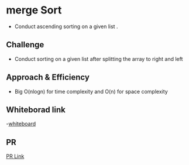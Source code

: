 # merge Sort

- Conduct ascending sorting on a given list .

## Challenge

- Conduct sorting on a given list after splitting the array to right and left

## Approach & Efficiency

- Big O(nlogn) for time complexity and O(n) for space complexity

## Whiteborad link

-[whiteboard](https://miro.com/welcomeonboard/TFAzQktpOFk0UWdsRjFGTXB5SDQ3b1BldzhXQk43WmFadHpnWU1ZUlZCdFB3aHNpNjJ5RHNLU2liRUMxZTRTSHwzMDc0NDU3MzYxNzU4NzExMTcx)

## PR

[PR Link](https://github.com/hayabalasmeh/data-structures-and-algorithms./pull/16)
